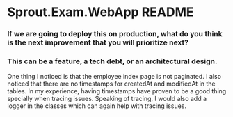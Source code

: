 # Sprout.Exam.WebApp README

### If we are going to deploy this on production, what do you think is the next improvement that you will prioritize next?

### This can be a feature, a tech debt, or an architectural design.

One thing I noticed is that the employee index page is not paginated.
I also noticed that there are no timestamps for createdAt and modifiedAt in the tables. In my experience, having timestamps have proven to be a good thing specially when tracing issues.
Speaking of tracing, I would also add a logger in the classes which can again help with tracing issues.
